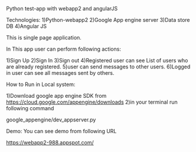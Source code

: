 Python test-app with webapp2 and angularJS

Technologies:
1)Python-webapp2
2)Google App engine server
3)Data store DB
4)Angular JS

This is single page application.

In This app user can perform following actions:

1)Sign Up
2)Sign In
3)Sign out
4)Registered user can see List of users who are already registered.
5)user can send messages to other users.
6)Logged in user can see all messages sent by others.


How to Run in Local system:

1)Download google app engine SDK from https://cloud.google.com/appengine/downloads
2)in your terminal run following command

google_appengine/dev_appserver.py <path for project directory>


Demo:
You can see demo from following URL

https://webapp2-988.appspot.com/


